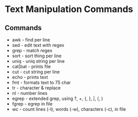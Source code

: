 # Text Manipulation Commands

## Commands

* awk - find per line
* sed - edit text with regex
* grep - match regex
* sort - sort thing per line
* uniq - uniq string per line
* cat|bat - prints file
* cut - cut string per line
* echo - prints text
* fmt - formats text to 75 char
* tr - character & replace
* nl - number lines
* egrep - extended grep, using ?, +, {, }, |, (, )
* fgrep - egrep in file
* wc - count lines (-l), words (-w), characters (-c), in file
